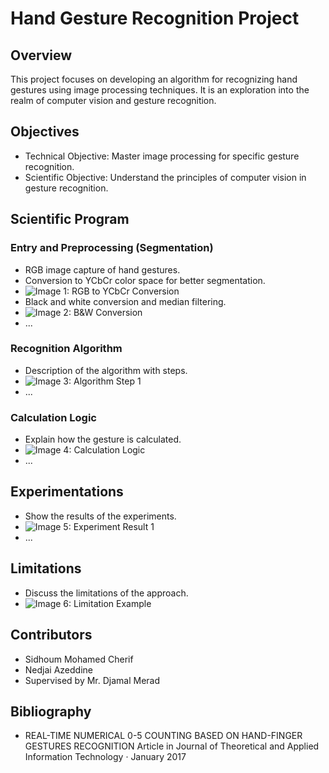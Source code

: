 # Hand Gesture Recognition Project

## Overview
This project focuses on developing an algorithm for recognizing hand gestures using image processing techniques. It is an exploration into the realm of computer vision and gesture recognition.

## Objectives
- Technical Objective: Master image processing for specific gesture recognition.
- Scientific Objective: Understand the principles of computer vision in gesture recognition.

## Scientific Program
### Entry and Preprocessing (Segmentation)
- RGB image capture of hand gestures.
- Conversion to YCbCr color space for better segmentation.
- ![Image 1: RGB to YCbCr Conversion](CodeProject/hands/image1.png)
- Black and white conversion and median filtering.
- ![Image 2: B&W Conversion](CodeProject/hands/image1.png)
- ...

### Recognition Algorithm
- Description of the algorithm with steps.
- ![Image 3: Algorithm Step 1](CodeProject/hands/image1.png)
- ...

### Calculation Logic
- Explain how the gesture is calculated.
- ![Image 4: Calculation Logic](CodeProject/hands/image1.png)
- ...

## Experimentations
- Show the results of the experiments.
- ![Image 5: Experiment Result 1](CodeProject/hands/image1.png)
- ...

## Limitations
- Discuss the limitations of the approach.
- ![Image 6: Limitation Example](CodeProject/hands/image1.png)

## Contributors
- Sidhoum Mohamed Cherif
- Nedjai Azeddine
- Supervised by Mr. Djamal Merad



## Bibliography
- REAL-TIME NUMERICAL 0-5 COUNTING BASED ON HAND-FINGER GESTURES RECOGNITION Article  in  Journal of Theoretical and Applied Information Technology · January 2017

